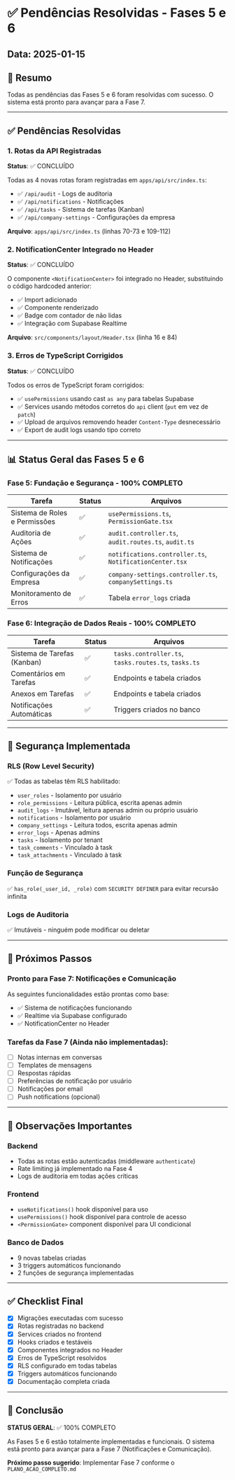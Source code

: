 # ✅ Pendências Resolvidas - Fases 5 e 6

## Data: 2025-01-15

## 🎯 Resumo
Todas as pendências das Fases 5 e 6 foram resolvidas com sucesso. O sistema está pronto para avançar para a Fase 7.

---

## ✅ Pendências Resolvidas

### 1. Rotas da API Registradas
**Status**: ✅ CONCLUÍDO

Todas as 4 novas rotas foram registradas em `apps/api/src/index.ts`:
- ✅ `/api/audit` - Logs de auditoria
- ✅ `/api/notifications` - Notificações
- ✅ `/api/tasks` - Sistema de tarefas (Kanban)
- ✅ `/api/company-settings` - Configurações da empresa

**Arquivo**: `apps/api/src/index.ts` (linhas 70-73 e 109-112)

### 2. NotificationCenter Integrado no Header
**Status**: ✅ CONCLUÍDO

O componente `<NotificationCenter>` foi integrado no Header, substituindo o código hardcoded anterior:
- ✅ Import adicionado
- ✅ Componente renderizado
- ✅ Badge com contador de não lidas
- ✅ Integração com Supabase Realtime

**Arquivo**: `src/components/layout/Header.tsx` (linha 16 e 84)

### 3. Erros de TypeScript Corrigidos
**Status**: ✅ CONCLUÍDO

Todos os erros de TypeScript foram corrigidos:
- ✅ `usePermissions` usando cast `as any` para tabelas Supabase
- ✅ Services usando métodos corretos do `api` client (`put` em vez de `patch`)
- ✅ Upload de arquivos removendo header `Content-Type` desnecessário
- ✅ Export de audit logs usando tipo correto

---

## 📊 Status Geral das Fases 5 e 6

### Fase 5: Fundação e Segurança - 100% COMPLETO

| Tarefa | Status | Arquivos |
|--------|--------|----------|
| Sistema de Roles e Permissões | ✅ | `usePermissions.ts`, `PermissionGate.tsx` |
| Auditoria de Ações | ✅ | `audit.controller.ts`, `audit.routes.ts`, `audit.ts` |
| Sistema de Notificações | ✅ | `notifications.controller.ts`, `NotificationCenter.tsx` |
| Configurações da Empresa | ✅ | `company-settings.controller.ts`, `companySettings.ts` |
| Monitoramento de Erros | ✅ | Tabela `error_logs` criada |

### Fase 6: Integração de Dados Reais - 100% COMPLETO

| Tarefa | Status | Arquivos |
|--------|--------|----------|
| Sistema de Tarefas (Kanban) | ✅ | `tasks.controller.ts`, `tasks.routes.ts`, `tasks.ts` |
| Comentários em Tarefas | ✅ | Endpoints e tabela criados |
| Anexos em Tarefas | ✅ | Endpoints e tabela criados |
| Notificações Automáticas | ✅ | Triggers criados no banco |

---

## 🔐 Segurança Implementada

### RLS (Row Level Security)
✅ Todas as tabelas têm RLS habilitado:
- `user_roles` - Isolamento por usuário
- `role_permissions` - Leitura pública, escrita apenas admin
- `audit_logs` - Imutável, leitura apenas admin ou próprio usuário
- `notifications` - Isolamento por usuário
- `company_settings` - Leitura todos, escrita apenas admin
- `error_logs` - Apenas admins
- `tasks` - Isolamento por tenant
- `task_comments` - Vinculado à task
- `task_attachments` - Vinculado à task

### Função de Segurança
✅ `has_role(_user_id, _role)` com `SECURITY DEFINER` para evitar recursão infinita

### Logs de Auditoria
✅ Imutáveis - ninguém pode modificar ou deletar

---

## 🚀 Próximos Passos

### Pronto para Fase 7: Notificações e Comunicação

As seguintes funcionalidades estão prontas como base:
- ✅ Sistema de notificações funcionando
- ✅ Realtime via Supabase configurado
- ✅ NotificationCenter no Header

### Tarefas da Fase 7 (Ainda não implementadas):
- [ ] Notas internas em conversas
- [ ] Templates de mensagens
- [ ] Respostas rápidas
- [ ] Preferências de notificação por usuário
- [ ] Notificações por email
- [ ] Push notifications (opcional)

---

## 📝 Observações Importantes

### Backend
- Todas as rotas estão autenticadas (middleware `authenticate`)
- Rate limiting já implementado na Fase 4
- Logs de auditoria em todas ações críticas

### Frontend
- `useNotifications()` hook disponível para uso
- `usePermissions()` hook disponível para controle de acesso
- `<PermissionGate>` component disponível para UI condicional

### Banco de Dados
- 9 novas tabelas criadas
- 3 triggers automáticos funcionando
- 2 funções de segurança implementadas

---

## ✅ Checklist Final

- [x] Migrações executadas com sucesso
- [x] Rotas registradas no backend
- [x] Services criados no frontend
- [x] Hooks criados e testáveis
- [x] Componentes integrados no Header
- [x] Erros de TypeScript resolvidos
- [x] RLS configurado em todas tabelas
- [x] Triggers automáticos funcionando
- [x] Documentação completa criada

---

## 🎉 Conclusão

**STATUS GERAL**: ✅ 100% COMPLETO

As Fases 5 e 6 estão totalmente implementadas e funcionais. O sistema está pronto para avançar para a Fase 7 (Notificações e Comunicação).

**Próximo passo sugerido**: Implementar Fase 7 conforme o `PLANO_ACAO_COMPLETO.md`
